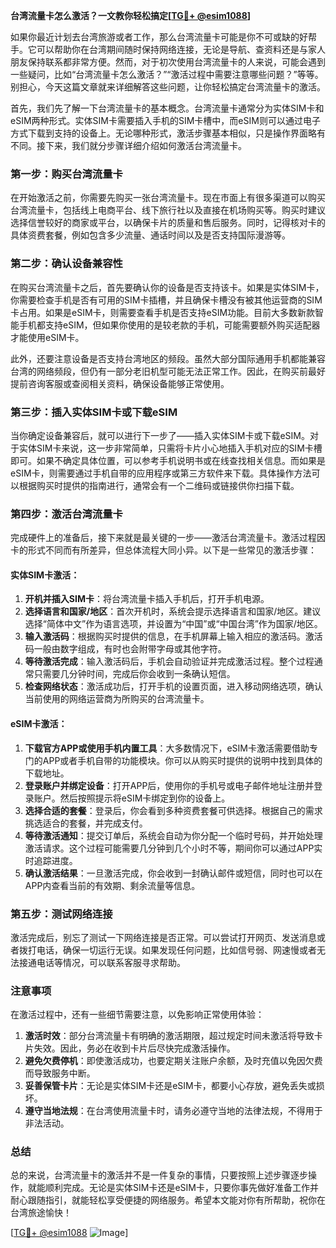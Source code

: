 **台湾流量卡怎么激活？一文教你轻松搞定[[TG💪+ @esim1088](https://t.me/s/esim1088)]**

如果你最近计划去台湾旅游或者工作，那么台湾流量卡可能是你不可或缺的好帮手。它可以帮助你在台湾期间随时保持网络连接，无论是导航、查资料还是与家人朋友保持联系都非常方便。然而，对于初次使用台湾流量卡的人来说，可能会遇到一些疑问，比如“台湾流量卡怎么激活？”“激活过程中需要注意哪些问题？”等等。别担心，今天这篇文章就来详细解答这些问题，让你轻松搞定台湾流量卡的激活。

首先，我们先了解一下台湾流量卡的基本概念。台湾流量卡通常分为实体SIM卡和eSIM两种形式。实体SIM卡需要插入手机的SIM卡槽中，而eSIM则可以通过电子方式下载到支持的设备上。无论哪种形式，激活步骤基本相似，只是操作界面略有不同。接下来，我们就分步骤详细介绍如何激活台湾流量卡。

### 第一步：购买台湾流量卡

在开始激活之前，你需要先购买一张台湾流量卡。现在市面上有很多渠道可以购买台湾流量卡，包括线上电商平台、线下旅行社以及直接在机场购买等。购买时建议选择信誉较好的商家或平台，以确保卡片的质量和售后服务。同时，记得核对卡的具体资费套餐，例如包含多少流量、通话时间以及是否支持国际漫游等。

### 第二步：确认设备兼容性

在购买台湾流量卡之后，首先要确认你的设备是否支持该卡。如果是实体SIM卡，你需要检查手机是否有可用的SIM卡插槽，并且确保卡槽没有被其他运营商的SIM卡占用。如果是eSIM卡，则需要查看手机是否支持eSIM功能。目前大多数新款智能手机都支持eSIM，但如果你使用的是较老款的手机，可能需要额外购买适配器才能使用eSIM卡。

此外，还要注意设备是否支持台湾地区的频段。虽然大部分国际通用手机都能兼容台湾的网络频段，但仍有一部分老旧机型可能无法正常工作。因此，在购买前最好提前咨询客服或查阅相关资料，确保设备能够正常使用。

### 第三步：插入实体SIM卡或下载eSIM

当你确定设备兼容后，就可以进行下一步了——插入实体SIM卡或下载eSIM。对于实体SIM卡来说，这一步非常简单，只需将卡片小心地插入手机对应的SIM卡槽即可。如果不确定具体位置，可以参考手机说明书或在线查找相关信息。而如果是eSIM卡，则需要通过手机自带的应用程序或第三方软件来下载。具体操作方法可以根据购买时提供的指南进行，通常会有一个二维码或链接供你扫描下载。

### 第四步：激活台湾流量卡

完成硬件上的准备后，接下来就是最关键的一步——激活台湾流量卡。激活过程因卡的形式不同而有所差异，但总体流程大同小异。以下是一些常见的激活步骤：

#### 实体SIM卡激活：
1. **开机并插入SIM卡**：将台湾流量卡插入手机后，打开手机电源。
2. **选择语言和国家/地区**：首次开机时，系统会提示选择语言和国家/地区。建议选择“简体中文”作为语言选项，并设置为“中国”或“中国台湾”作为国家/地区。
3. **输入激活码**：根据购买时提供的信息，在手机屏幕上输入相应的激活码。激活码一般由数字组成，有时也会附带字母或其他字符。
4. **等待激活完成**：输入激活码后，手机会自动验证并完成激活过程。整个过程通常只需要几分钟时间，完成后你会收到一条确认短信。
5. **检查网络状态**：激活成功后，打开手机的设置页面，进入移动网络选项，确认当前使用的网络运营商为所购买的台湾流量卡。

#### eSIM卡激活：
1. **下载官方APP或使用手机内置工具**：大多数情况下，eSIM卡激活需要借助专门的APP或者手机自带的功能模块。你可以从购买时提供的说明中找到具体的下载地址。
2. **登录账户并绑定设备**：打开APP后，使用你的手机号或电子邮件地址注册并登录账户。然后按照提示将eSIM卡绑定到你的设备上。
3. **选择合适的套餐**：登录后，你会看到多种资费套餐可供选择。根据自己的需求挑选适合的套餐，并完成支付。
4. **等待激活通知**：提交订单后，系统会自动为你分配一个临时号码，并开始处理激活请求。这个过程可能需要几分钟到几个小时不等，期间你可以通过APP实时追踪进度。
5. **确认激活结果**：一旦激活完成，你会收到一封确认邮件或短信，同时也可以在APP内查看当前的有效期、剩余流量等信息。

### 第五步：测试网络连接

激活完成后，别忘了测试一下网络连接是否正常。可以尝试打开网页、发送消息或者拨打电话，确保一切运行无误。如果发现任何问题，比如信号弱、网速慢或者无法接通电话等情况，可以联系客服寻求帮助。

### 注意事项

在激活过程中，还有一些细节需要注意，以免影响正常使用体验：

1. **激活时效**：部分台湾流量卡有明确的激活期限，超过规定时间未激活将导致卡片失效。因此，务必在收到卡片后尽快完成激活操作。
2. **避免欠费停机**：即使激活成功，也要定期关注账户余额，及时充值以免因欠费而导致服务中断。
3. **妥善保管卡片**：无论是实体SIM卡还是eSIM卡，都要小心存放，避免丢失或损坏。
4. **遵守当地法规**：在台湾使用流量卡时，请务必遵守当地的法律法规，不得用于非法活动。

### 总结

总的来说，台湾流量卡的激活并不是一件复杂的事情，只要按照上述步骤逐步操作，就能顺利完成。无论是实体SIM卡还是eSIM卡，只要你事先做好准备工作并耐心跟随指引，就能轻松享受便捷的网络服务。希望本文能对你有所帮助，祝你在台湾旅途愉快！

[[TG💪+ @esim1088](https://t.me/s/esim1088) ![Image](https://i.postimg.cc/4NQfJmqS/Snipaste-2025-05-13-00-14-12.png)]